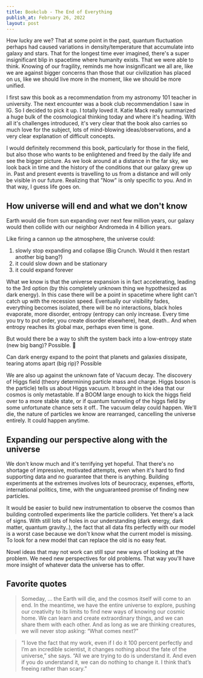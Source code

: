 ```yaml
---
title: Bookclub - The End of Everything
publish_at: February 26, 2022
layout: post
---
```


How lucky are we? That at some point in the past, quantum fluctuation perhaps had caused variations in density/temperature that accumulate into galaxy and stars. That for the longest time ever imagined, there's a super insignificant blip in spacetime where humanity exists. That we were able to think. Knowing of our fragility, reminds me how insignificant we all are, like we are against bigger concerns than those that our civilization has placed on us, like we should live more in the moment, like we should be more unified.

I first saw this book as a recommendation from my astronomy 101 teacher in university. The next encounter was a book club recommendation I saw in IG. So I decided to pick it up. I totally loved it. Katie Mack really summarized a huge bulk of the cosmological thinking today and where it's heading. With all it's challenges introduced, it's very clear that the book also carries so much love for the subject, lots of mind-blowing ideas/observations, and a very clear explanation of difficult concepts.

I would definitely recommend this book, particularly for those in the field, but also those who wants to be enlightened and freed by the daily life and see the bigger picture. As we look around at a distance in the far sky, we look back in time and the history of the conditions that our galaxy grew up in. Past and present events is travelling to us from a distance and will only be visible in our future. Realizing that "Now" is only specific to you. And in that way, I guess life goes on.

## How universe will end and what we don't know
Earth would die from sun expanding over next few million years, our galaxy would then collide with our neighbor Andromeda in 4 billion years.

Like firing a cannon up the atmosphere, the universe could:
1. slowly stop expanding and collapse (Big Crunch. Would it then restart another big bang?)
2. it could slow down and be stationary
3. it could expand forever

What we know is that the universe expansion is in fact accelerating, leading to the 3rd option (by this completely unknown thing we hypothesized as dark energy). In this case there will be a point in spacetime where light can't catch up with the recession speed. Eventually our visibility fades, everything becomes isolated, there will be no interactions, black holes evaporate, more disorder, entropy  (entropy can only increase. Every time you try to put order, you create disorder elsewhere), heat, death.. And when entropy reaches its global max, perhaps even time is gone.

But would there be a way to shift the system back into a low-entropy state (new big bang)? Possible. 🤯

Can dark energy expand to the point that planets and galaxies dissipate, tearing atoms apart (big rip)? Possible

We are also up against the unknown fate of Vacuum decay.  The discovery of Higgs field (theory determining particle mass and charge. Higgs boson is the particle) tells us about Higgs vacuum. It brought in the idea that our cosmos is only metastable. If a BOOM large enough to kick the higgs field over to a more stable state, or if quantum tunneling of the higgs field by some unfortunate chance sets it off.. The vacuum delay could happen. We'll die, the nature of particles we know are rearranged, cancelling the universe entirely. It could happen anytime.

## Expanding our perspective along with the universe
We don't know much and it's terrifying yet hopeful. That there's no shortage of impressive, motivated attempts, even when it's hard to find supporting data and no guarantee that there is anything. Building experiments at the extremes involves lots of beurocracy, expenses, efforts, international politics, time, with the unguaranteed promise of finding new particles.

It would be easier to build new instrumentation to observe the cosmos than building controlled experiments like the particle colliders. Yet there's a lack of signs. With still lots of holes in our understanding (dark energy, dark matter, quantum gravity..), the fact that all data fits perfectly with our model is a worst case because we don't know what the current model is missing. To look for a new model that can replace the old is no easy feat.

Novel ideas that may not work can still spur new ways of looking at the problem. We need new perspectives for old problems. That way you'll have more insight of whatever data the universe has to offer.


## Favorite quotes
> Someday, … the Earth will die, and the cosmos itself will come to an end. In the meantime, we have the entire universe to explore, pushing our creativity to its limits to find new ways of knowing our cosmic home. We can learn and create extraordinary things, and we can share them with each other. And as long as we are thinking creatures, we will never stop asking: “What comes next?”

> “I love the fact that my work, even if I do it 100 percent perfectly and I’m an incredible scientist, it changes nothing about the fate of the universe,” she says. “All we are trying to do is understand it. And even if you do understand it, we can do nothing to change it. I think that’s freeing rather than scary.”
